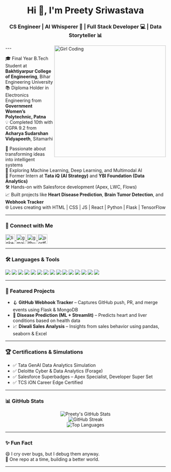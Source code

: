 <h1 align="center">Hi 👋, I'm Preety Sriwastava</h1>
<h3 align="center">CS Engineer | AI Whisperer 🧠 | Full Stack Developer 💻 | Data Storyteller 📊</h3>

<img align="right" alt="Girl Coding" width="350" src="https://media.tenor.com/2uyENRmiUt0AAAAC/coding.gif" />
---

🎓 Final Year B.Tech Student at **Bakhtiyarpur College of Engineering**, Bihar Engineering University  
📚 Diploma Holder in Electronics Engineering from **Government Women’s Polytechnic, Patna**  
💡 Completed 10th with CGPA 9.2 from **Acharya Sudarshan Vidyapeeth**, Sitamarhi  

🔬 Passionate about transforming ideas into intelligent systems  
🧠 Exploring Machine Learning, Deep Learning, and Multimodal AI  
💼 Former Intern at **Tata iQ (AI Strategy)** and **YBI Foundation (Data Analytics)**  
🛠️ Hands-on with Salesforce development (Apex, LWC, Flows)  
📈 Built projects like **Heart Disease Prediction**, **Brain Tumor Detection**, and **Webhook Tracker**  
🌐 Loves creating with HTML | CSS | JS | React | Python | Flask | TensorFlow

---

### 🔗 Connect with Me

<p align="left">
  <a href="https://www.linkedin.com/in/preety-sriwastava-5b3b33261" target="blank">
    <img align="center" src="https://cdn-icons-png.flaticon.com/512/174/174857.png" alt="linkedin" height="30" width="30" />
  </a>
  <a href="mailto:pritysrivastava821@gmail.com" target="blank">
    <img align="center" src="https://cdn-icons-png.flaticon.com/512/732/732200.png" alt="gmail" height="30" width="30" />
  </a>
  <a href="https://github.com/prity2407" target="blank">
    <img align="center" src="https://cdn-icons-png.flaticon.com/512/25/25231.png" alt="github" height="30" width="30" />
  </a>
  <a href="https://prity2407.github.io/My_Portfolio/" target="blank">
    <img align="center" src="https://cdn-icons-png.flaticon.com/512/841/841364.png" alt="portfolio" height="30" width="30" />
  </a>
</p>

---

### 🛠️ Languages & Tools

<p align="left">
  <img src="https://img.shields.io/badge/Python-3776AB?style=flat-square&logo=python&logoColor=white" />
  <img src="https://img.shields.io/badge/C++-00599C?style=flat-square&logo=c%2B%2B&logoColor=white" />
  <img src="https://img.shields.io/badge/Java-007396?style=flat-square&logo=java&logoColor=white" />
  <img src="https://img.shields.io/badge/HTML5-E34F26?style=flat-square&logo=html5&logoColor=white" />
  <img src="https://img.shields.io/badge/CSS3-1572B6?style=flat-square&logo=css3" />
  <img src="https://img.shields.io/badge/JavaScript-F7DF1E?style=flat-square&logo=javascript&logoColor=black" />
  <img src="https://img.shields.io/badge/React-20232A?style=flat-square&logo=react&logoColor=61DAFB" />
  <img src="https://img.shields.io/badge/Node.js-339933?style=flat-square&logo=node.js&logoColor=white" />
  <img src="https://img.shields.io/badge/Flask-000000?style=flat-square&logo=flask&logoColor=white" />
  <img src="https://img.shields.io/badge/TensorFlow-FF6F00?style=flat-square&logo=tensorflow&logoColor=white" />
  <img src="https://img.shields.io/badge/MySQL-4479A1?style=flat-square&logo=mysql&logoColor=white" />
  <img src="https://img.shields.io/badge/Git-F05032?style=flat-square&logo=git&logoColor=white" />
  <img src="https://img.shields.io/badge/GitHub-181717?style=flat-square&logo=github&logoColor=white" />
  <img src="https://img.shields.io/badge/VSCode-007ACC?style=flat-square&logo=visual-studio-code&logoColor=white" />
  <img src="https://img.shields.io/badge/Salesforce-00A1E0?style=flat-square&logo=salesforce&logoColor=white" />
</p>

---

### 🌟 Featured Projects

- 🪝 **GitHub Webhook Tracker** – Captures GitHub push, PR, and merge events using Flask & MongoDB  
- 🧬 **Disease Prediction (ML + Streamlit)** – Predicts heart and liver conditions based on health data  
- 📈 **Diwali Sales Analysis** – Insights from sales behavior using pandas, seaborn & Excel  

---

### 🏆 Certifications & Simulations

- ✅ Tata GenAI Data Analytics Simulation  
- ✅ Deloitte Cyber & Data Analytics (Forage)  
- ✅ Salesforce Superbadges – Apex Specialist, Developer Super Set  
- ✅ TCS iON Career Edge Certified

---

### 📊 GitHub Stats

<p align="center">
  <img src="https://github-readme-stats.vercel.app/api?username=prity2407&show_icons=true&theme=radical" alt="Preety's GitHub Stats" />
  <br />
  <img src="https://github-readme-streak-stats.herokuapp.com/?user=prity2407&theme=radical" alt="GitHub Streak" />
  <br />
  <img src="https://github-readme-stats.vercel.app/api/top-langs/?username=prity2407&layout=compact&theme=radical" alt="Top Languages" />
</p>

---

### ✨ Fun Fact

😄 I cry over bugs, but I debug them anyway.  
🌌 One repo at a time, building a better world.

---
